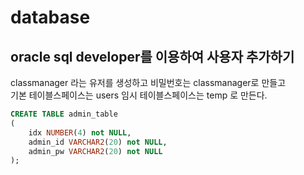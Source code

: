 # database

## oracle sql developer를 이용하여 사용자 추가하기

classmanager 라는 유저를 생성하고 비밀번호는 classmanager로 만들고<br>
기본 테이블스페이스는 users 임시 테이블스페이스는 temp 로 만든다.<br>

``` sql
CREATE TABLE admin_table
(
    idx NUMBER(4) not NULL,
    admin_id VARCHAR2(20) not NULL,
    admin_pw VARCHAR2(20) not NULL
);
```
